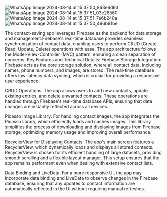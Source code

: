 ![WhatsApp Image 2024-08-14 at 15 37 50_863e6d93](https://github.com/user-attachments/assets/a260802e-838f-46d4-80b8-ad714214e91e)![WhatsApp Image 2024-08-14 at 15 37 51_03e26560](https://github.com/user-attachments/assets/494b5578-369f-4a2f-896f-8cce0e0f885f)![WhatsApp Image 2024-08-14 at 15 37 51_7e6b240a](https://github.com/user-attachments/assets/06694d42-5301-4136-9796-78a4fe878c97)![WhatsApp Image 2024-08-14 at 15 37 50_496b91be](https://github.com/user-attachments/assets/9f4b5e57-9fb9-44e7-bed4-8fce91a20119)



The contact-saving app leverages Firebase as the backend for data storage and management.Firebase's real-time database provides seamless synchronization of contact data,
enabling users to perform CRUD (Create, Read, Update, Delete) operations with ease. The app architecture follows the Model-View-Controller (MVC) pattern, ensuring a
clean separation of concerns.
Key Features and Technical Details:
Firebase Storage Integration: Firebase acts as the core storage solution, where all contact data, including names, phone numbers, and images, are stored. The real-time database offers low-latency data syncing, which is crucial for providing a responsive user experience.

CRUD Operations: The app allows users to add new contacts, update existing entries, and delete unwanted contacts. These operations are handled through Firebase's real-time database APIs, ensuring that data changes are instantly reflected across all devices.

Picasso Image Library: For handling contact images, the app integrates the Picasso library, which efficiently loads and caches images. This library simplifies the process of downloading and displaying images from Firebase storage, optimizing memory usage and improving overall performance.

RecyclerView for Displaying Contacts: The app's main screen features a RecyclerView, which dynamically loads and displays all stored contacts. RecyclerView is chosen for its efficient handling of large datasets, providing smooth scrolling and a flexible layout manager. This setup ensures that the app remains performant even when dealing with extensive contact lists.

Data Binding and LiveData: For a more responsive UI, the app may incorporate data binding and LiveData to observe changes in the Firebase database, ensuring that any updates to contact information are automatically reflected in the UI without requiring manual refreshes.

